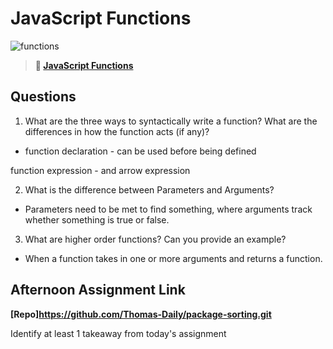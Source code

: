 # JavaScript Functions

![functions](https://bcw.blob.core.windows.net/public/img/function-anatomy.jpg)

> **📖 [JavaScript Functions](https://codeworksacademy.com/fs-student-guide/resources/wk2/02-Functions)**

## Questions

1. What are the three ways to syntactically write a function? What are the differences in how the function acts (if any)?

- function declaration - can be used before being defined

function expression - 
and arrow expression

2. What is the difference between Parameters and Arguments?

- Parameters need to be met to find something, where arguments track whether something is true or false.

3. What are higher order functions? Can you provide an example?

- When a function takes in one or more arguments and returns a function.

## Afternoon Assignment Link

**[Repo]https://github.com/Thomas-Daily/package-sorting.git**

Identify at least 1 takeaway from today's assignment
